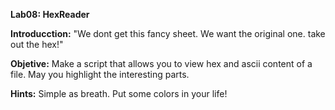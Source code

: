 **Lab08: HexReader**

**Introducction:** "We dont get this fancy sheet. We want the original one. take out the hex!"

**Objetive:** Make a script that allows you to view hex and ascii content of a file. May you highlight the interesting parts.

**Hints:** Simple as breath. Put some colors in your life!
